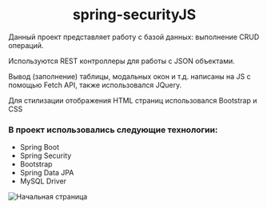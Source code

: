 <h1 align="center"> spring-securityJS</h1>
<p>Данный проект представляет работу с базой данных: выполнение CRUD операций.</p>
<p>Используются REST контроллеры для работы с JSON объектами.</p>
<p>Вывод (заполнение) таблицы, модальных окон и т.д. написаны на JS c помощью Fetch API, также использовался JQuery.</p>
<p>Для стилизации отображения HTML страниц использовался Bootstrap и CSS</p>
<h3>В проект использовались следующие технологии:</h3>
 <ul>
     <li>Spring Boot</li>
     <li>Spring Security</li>
     <li>Bootstrap</li>
     <li>Spring Data JPA</li>
	   <li>MySQL Driver</li>
 </ul>
<img src="https://user-images.githubusercontent.com/48721347/159160540-c4d7c6e0-56e3-4ec1-80e2-75da5b7bf77b.png" alt="Начальная страница">


